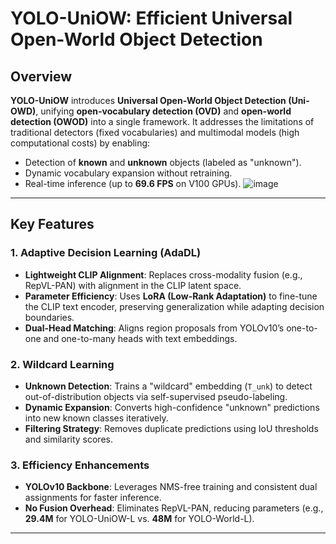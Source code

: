 # YOLO-UniOW: Efficient Universal Open-World Object Detection

## Overview
**YOLO-UniOW** introduces **Universal Open-World Object Detection (Uni-OWD)**, unifying **open-vocabulary detection (OVD)** and **open-world detection (OWOD)** into a single framework. It addresses the limitations of traditional detectors (fixed vocabularies) and multimodal models (high computational costs) by enabling:
- Detection of **known** and **unknown** objects (labeled as "unknown").
- Dynamic vocabulary expansion without retraining.
- Real-time inference (up to **69.6 FPS** on V100 GPUs).
![image](https://github.com/user-attachments/assets/88e68af7-2140-402f-988d-e2f2fa300799)

---

## Key Features

### 1. **Adaptive Decision Learning (AdaDL)**
- **Lightweight CLIP Alignment**: Replaces cross-modality fusion (e.g., RepVL-PAN) with alignment in the CLIP latent space.
- **Parameter Efficiency**: Uses **LoRA (Low-Rank Adaptation)** to fine-tune the CLIP text encoder, preserving generalization while adapting decision boundaries.
- **Dual-Head Matching**: Aligns region proposals from YOLOv10’s one-to-one and one-to-many heads with text embeddings.

### 2. **Wildcard Learning**
- **Unknown Detection**: Trains a "wildcard" embedding (`T_unk`) to detect out-of-distribution objects via self-supervised pseudo-labeling.
- **Dynamic Expansion**: Converts high-confidence "unknown" predictions into new known classes iteratively.
- **Filtering Strategy**: Removes duplicate predictions using IoU thresholds and similarity scores.

### 3. **Efficiency Enhancements**
- **YOLOv10 Backbone**: Leverages NMS-free training and consistent dual assignments for faster inference.
- **No Fusion Overhead**: Eliminates RepVL-PAN, reducing parameters (e.g., **29.4M** for YOLO-UniOW-L vs. **48M** for YOLO-World-L).

---
